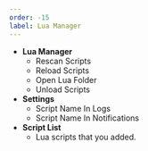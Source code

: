 ```yaml
---
order: -15
label: Lua Manager
---
```


* **Lua Manager**
    * Rescan Scripts
    * Reload Scripts
    * Open Lua Folder
    * Unload Scripts
* **Settings**
    * Script Name In Logs
    * Script Name In Notifications
* **Script List**
    * Lua scripts that you added.
